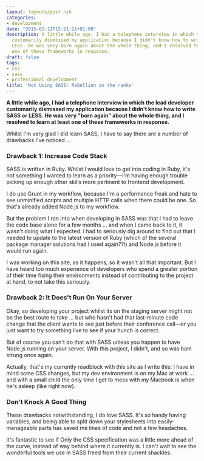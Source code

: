 ```yaml
---
layout: layouts/post.njk
categories:
- development
date: "2015-02-11T15:21:21+01:00"
description: A little while ago, I had a telephone interview in which the lead developer
  customarily dismissed my application because I didn't know how to write SASS or
  LESS. He was very born again about the whole thing, and I resolved to learn at least
  one of these frameworks in response.
draft: false
tags:
- css
- sass
- professional development
title: 'Not Using SASS: Rebellion in the ranks'
---
```


**A little while ago, I had a telephone interview in which the lead developer customarily dismissed my application because I didn't know how to write SASS or LESS. He was very "born again" about the whole thing, and I resolved to learn at least one of these frameworks in response.**

Whilst I'm very glad I did learn SASS, I have to say there are a number of drawbacks I've noticed ...

### Drawback 1: Increase Code Stack

SASS is written in Ruby. Whilst I would love to get into coding in Ruby, it's not something I wanted to learn as a priority—I'm having enough trouble picking up enough other skills more pertinent to frontend development.

I do use Grunt in my workflow, because I'm a performance freak and hate to see unminified scripts and multiple HTTP calls when there could be one. So that's already added Node.js to my workflow.

But the problem I ran into when developing in SASS was that I had to leave the code base alone for a few months ... and when I came back to it, it wasn't doing what I expected. I had to seriously dig around to find out that I needed to update to the latest version of Ruby (which of the several package manager solutions had I used again??!) and Node.js before it would run again.

I was working on this site, as it happens, so it wasn't all that important. But I have heard too much experience of developers who spend a greater portion of their time fixing their environments instead of contributing to the project at hand, to not take this seriously.

### Drawback 2: It Does't Run On Your Server

Okay, so developing your project whilst its on the staging server might not be the best route to take ... but who hasn't had that last-minute code change that the client wants to see just before their conference call—or you just want to try something live to see if your hunch is correct.

But of course you can't do that with SASS unless you happen to have Node.js running on your server. With this project, I didn't, and so was ham strung once again.

Actually, that's my currently roadblock with this site as I write this: I have in mind some CSS changes, but my dev environment is on my Mac at work ... and with a small child the only time I get to mess with my Macbook is when he's asleep (like right now).

### Don't Knock A Good Thing

These drawbacks notwithstanding, I do love SASS. It's so handy having variables, and being able to split down your stylesheets into easily-manageable parts has saved me lines of code and not a few headaches.

It's fantastic to see If Only the CSS specification was a little more ahead of the curve, instead of way behind where it currently is. I can't wait to see the wonderful tools we use in SASS freed from their current shackles.
